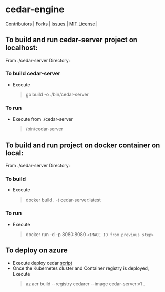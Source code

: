 # cedar-engine

[Contributors |](https://github.com/karthiklsarma/cedar-engine/graphs/contributors)
[Forks |](https://github.com/karthiklsarma/cedar-engine/network/members)
[Issues |](https://github.com/karthiklsarma/cedar-engine/issues)
[MIT License |](https://github.com/karthiklsarma/cedar-engine/blob/main/LICENSE)

## To build and run cedar-server project on localhost:

From ./cedar-server Directory:

### To build cedar-server

- Execute
  > go build -o ./bin/cedar-server

### To run

- Execute from ./cedar-server
  > /bin/cedar-server

## To build and run project on docker container on local:

From ./cedar-server Directory:

### To build

- Execute
  > docker build . -t cedar-server:latest

### To run

- Execute
  > docker run -d -p 8080:8080 `<IMAGE ID from previous step>`

## To deploy on azure

- Execute deploy cedar [script](https://github.com/karthiklsarma/cedar-deploy/blob/main/cedar-deploy.sh)
- Once the Kubernetes cluster and Container registry is deployed, Execute
  > az acr build --registry cedarcr --image cedar-server:v1 .
